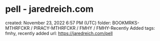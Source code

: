 # pell - jaredreich.com

created: November 23, 2022 6:57 PM (UTC)
folder: BOOKMRKS-MTHRFCKR / PIRACY-MTHRFCKR / FMHY / FMHY-Recently Added
tags: fmhy, recently added
url: https://jaredreich.com/pell
